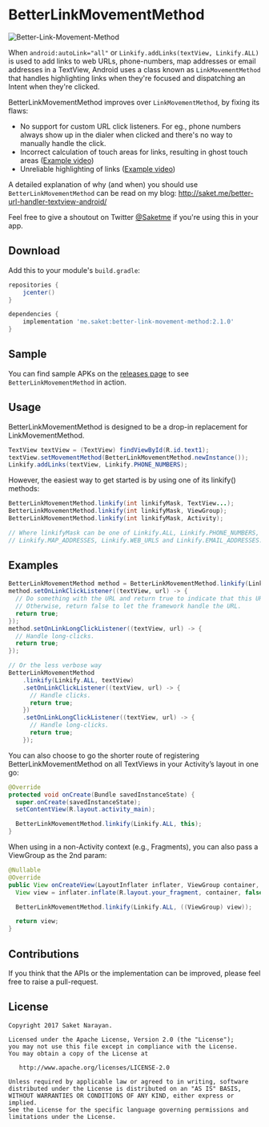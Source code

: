 # BetterLinkMovementMethod

![Better-Link-Movement-Method](https://github.com/Saketme/Better-Link-Movement-Method/blob/master/EXAMPLE.gif)

When `android:autoLink="all"` or `Linkify.addLinks(textView, Linkify.ALL)` is used to add links to web URLs, phone-numbers, map addresses or email addresses in a TextView, Android uses a class known as `LinkMovementMethod` that handles highlighting links when they're focused and dispatching an Intent when they're clicked.

BetterLinkMovementMethod improves over `LinkMovementMethod`, by fixing its flaws:

* No support for custom URL click listeners. For eg., phone numbers always show up in the dialer when clicked and there's no way to manually handle the click.
* Incorrect calculation of touch areas for links, resulting in ghost touch areas ([Example video](http://saket.me/wp-content/uploads/2016/09/Incorrect-touch-areas.mp4))
* Unreliable highlighting of links ([Example video](http://saket.me/wp-content/uploads/2016/09/Unreliable-highlighting.mp4))

A detailed explanation of why (and when) you should use `BetterLinkMovementMethod` can be read on my blog: http://saket.me/better-url-handler-textview-android/

Feel free to give a shoutout on Twitter [@Saketme](https://twitter.com/saketme) if you're using this in your app.

## Download

Add this to your module's `build.gradle`:

```gradle
repositories {
    jcenter()
}

dependencies {
    implementation 'me.saket:better-link-movement-method:2.1.0'
}
```

## Sample

You can find sample APKs on the [releases page](https://github.com/Saketme/Better-Link-Movement-Method/releases) to see `BetterLinkMovementMethod` in action.

## Usage

BetterLinkMovementMethod is designed to be a drop-in replacement for LinkMovementMethod.

```java
TextView textView = (TextView) findViewById(R.id.text1);
textView.setMovementMethod(BetterLinkMovementMethod.newInstance());
Linkify.addLinks(textView, Linkify.PHONE_NUMBERS);
```

However, the easiest way to get started is by using one of its linkify() methods:

```java
BetterLinkMovementMethod.linkify(int linkifyMask, TextView...);
BetterLinkMovementMethod.linkify(int linkifyMask, ViewGroup);
BetterLinkMovementMethod.linkify(int linkifyMask, Activity);

// Where linkifyMask can be one of Linkify.ALL, Linkify.PHONE_NUMBERS,
// Linkify.MAP_ADDRESSES, Linkify.WEB_URLS and Linkify.EMAIL_ADDRESSES.
```

## Examples

```java
BetterLinkMovementMethod method = BetterLinkMovementMethod.linkify(Linkify.ALL, textView);
method.setOnLinkClickListener((textView, url) -> {
  // Do something with the URL and return true to indicate that this URL was handled.
  // Otherwise, return false to let the framework handle the URL.
  return true;
});
method.setOnLinkLongClickListener((textView, url) -> {
  // Handle long-clicks.
  return true;
});

// Or the less verbose way
BetterLinkMovementMethod
    .linkify(Linkify.ALL, textView)
    .setOnLinkClickListener((textView, url) -> {
      // Handle clicks.
      return true;
    })
    .setOnLinkLongClickListener((textView, url) -> {
      // Handle long-clicks.
      return true;
    });
```

You can also choose to go the shorter route of registering BetterLinkMovementMethod on all TextViews in your Activity’s layout in one go:

```java
@Override
protected void onCreate(Bundle savedInstanceState) {
  super.onCreate(savedInstanceState);
  setContentView(R.layout.activity_main);

  BetterLinkMovementMethod.linkify(Linkify.ALL, this);
}
```

When using in a non-Activity context (e.g., Fragments), you can also pass a ViewGroup as the 2nd param:

```java
@Nullable
@Override
public View onCreateView(LayoutInflater inflater, ViewGroup container, Bundle savedInstanceState) {
  View view = inflater.inflate(R.layout.your_fragment, container, false);

  BetterLinkMovementMethod.linkify(Linkify.ALL, ((ViewGroup) view));

  return view;
}
```

## Contributions

If you think that the APIs or the implementation can be improved, please feel free to raise a pull-request.

## License

```
Copyright 2017 Saket Narayan.

Licensed under the Apache License, Version 2.0 (the "License");
you may not use this file except in compliance with the License.
You may obtain a copy of the License at

   http://www.apache.org/licenses/LICENSE-2.0

Unless required by applicable law or agreed to in writing, software
distributed under the License is distributed on an "AS IS" BASIS,
WITHOUT WARRANTIES OR CONDITIONS OF ANY KIND, either express or implied.
See the License for the specific language governing permissions and
limitations under the License.
```
